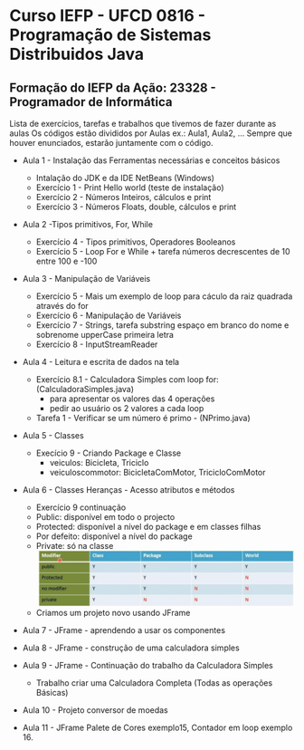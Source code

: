 # Curso IEFP - UFCD 0816 - Programação de Sistemas Distribuidos Java


## Formação do IEFP da Ação: 23328 - Programador de Informática 

Lista de exercícios, tarefas e trabalhos que tivemos de fazer durante as aulas
Os códigos estão divididos por Aulas ex.: Aula1, Aula2, ...
Sempre que houver enunciados, estarão juntamente com o código.

- Aula 1 - Instalação das Ferramentas necessárias e conceitos básicos
    - Intalação do JDK e da IDE NetBeans (Windows)
    - Exercício 1 - Print Hello world (teste de instalação)
    - Exercício 2 - Números Inteiros, cálculos e print
    - Exercício 3 - Números Floats, double, cálculos e print

- Aula 2 -Tipos primitivos, For, While
    - Exercício 4 - Tipos primitivos, Operadores Booleanos
    - Exercício 5 - Loop For e While + tarefa números decrescentes de 10 entre 100 e -100

- Aula 3 - Manipulação de Variáveis
    - Exercício 5 - Mais um exemplo de loop para cáculo da raiz quadrada através do for
    - Exercício 6 - Manipulação de Variáveis
    - Exercício 7 - Strings, tarefa substring espaço em branco do nome e sobrenome upperCase primeira letra
    - Exercício 8 - InputStreamReader
- Aula 4 - Leitura e escrita de dados na tela
    - Exercício 8.1 - Calculadora Simples com loop for: (CalculadoraSimples.java)
        - para apresentar os valores das 4 operações
        - pedir ao usuário os 2 valores a cada loop
    - Tarefa 1 - Verificar se um número é primo - (NPrimo.java)
- Aula 5 - Classes
    - Execício 9 - Criando Package e Classe
        - veiculos: Bicicleta, Triciclo
        - veiculoscommotor: BicicletaComMotor, TricicloComMotor
- Aula 6 - Classes Heranças - Acesso atributos e métodos
    - Exercício 9 continuação
    - Public: disponível em todo o projecto
    - Protected: disponível a nível do package e em classes filhas
    - Por defeito: disponível a nível do package
    - Private: só na classe
    ![Acesso Atributo e Métodos](/classe-acesso-atributo-metodos.png)
    - Criamos um projeto novo usando JFrame
- Aula 7 - JFrame - aprendendo a usar os componentes
- Aula 8 - JFrame - construção de uma calculadora simples
- Aula 9 - JFrame - Continuação do trabalho da Calculadora Simples
    - Trabalho criar uma Calculadora Completa (Todas as operações Básicas)
- Aula 10 - Projeto conversor de moedas
- Aula 11 - JFrame Palete de Cores exemplo15,  Contador em loop exemplo 16.
